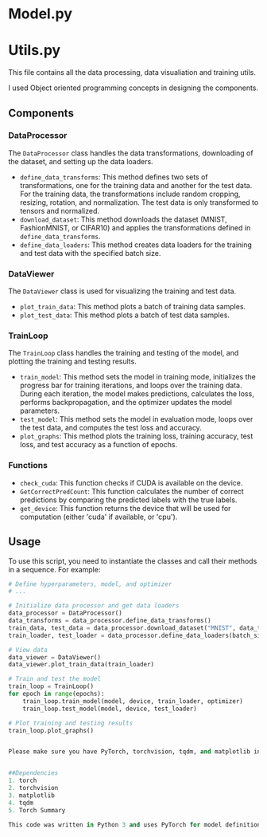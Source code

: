 # Model.py


# Utils.py

This file contains all the data processing, data visualiation and training utils.

I used Object oriented programming concepts in designing the components. 
## Components

### DataProcessor

The `DataProcessor` class handles the data transformations, downloading of the dataset, and setting up the data loaders.

- `define_data_transforms`: This method defines two sets of transformations, one for the training data and another for the test data. For the training data, the transformations include random cropping, resizing, rotation, and normalization. The test data is only transformed to tensors and normalized.
- `download_dataset`: This method downloads the dataset (MNIST, FashionMNIST, or CIFAR10) and applies the transformations defined in `define_data_transforms`.
- `define_data_loaders`: This method creates data loaders for the training and test data with the specified batch size.


### DataViewer

The `DataViewer` class is used for visualizing the training and test data.

- `plot_train_data`: This method plots a batch of training data samples.
- `plot_test_data`: This method plots a batch of test data samples.

### TrainLoop

The `TrainLoop` class handles the training and testing of the model, and plotting the training and testing results.

- `train_model`: This method sets the model in training mode, initializes the progress bar for training iterations, and loops over the training data. During each iteration, the model makes predictions, calculates the loss, performs backpropagation, and the optimizer updates the model parameters.
- `test_model`: This method sets the model in evaluation mode, loops over the test data, and computes the test loss and accuracy.
- `plot_graphs`: This method plots the training loss, training accuracy, test loss, and test accuracy as a function of epochs.

### Functions

- `check_cuda`: This function checks if CUDA is available on the device.
- `GetCorrectPredCount`: This function calculates the number of correct predictions by comparing the predicted labels with the true labels.
- `get_device`: This function returns the device that will be used for computation (either 'cuda' if available, or 'cpu').

## Usage

To use this script, you need to instantiate the classes and call their methods in a sequence. For example:

```python
# Define hyperparameters, model, and optimizer
# ...

# Initialize data processor and get data loaders
data_processor = DataProcessor()
data_transforms = data_processor.define_data_transforms()
train_data, test_data = data_processor.download_dataset("MNIST", data_transforms)
train_loader, test_loader = data_processor.define_data_loaders(batch_size, train_data, test_data)

# View data
data_viewer = DataViewer()
data_viewer.plot_train_data(train_loader)

# Train and test the model
train_loop = TrainLoop()
for epoch in range(epochs):
    train_loop.train_model(model, device, train_loader, optimizer)
    train_loop.test_model(model, device, test_loader)

# Plot training and testing results
train_loop.plot_graphs()


Please make sure you have PyTorch, torchvision, tqdm, and matplotlib installed in your Python environment.


##Dependencies
1. torch
2. torchvision
3. matplotlib
4. tqdm
5. Torch Summary

This code was written in Python 3 and uses PyTorch for model definition, training, and testing. Tqdm is used for displaying progress bars, and matplotlib is used for plotting the training and test metrics.